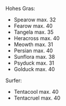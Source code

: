 Hohes Gras:
- Spearow max. 32
- Fearow max. 40
- Tangela max. 35
- Heracross max. 40
- Meowth max. 31
- Persian max. 40
- Sunflora max. 38
- Psyduck max. 31
- Golduck max. 40

Surfer:
- Tentacool max. 40
- Tentacruel max. 40
